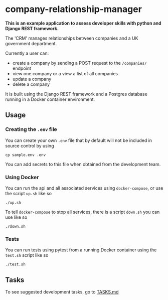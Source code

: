 # company-relationship-manager

**This is an example application to assess developer skills with python and Django REST framework.**

The 'CRM' manages relationships between companies and a UK government department.

Currently a user can: 
- create a company by sending a POST request to the `/companies/` endpoint
- view one company or a view a list of all companies
- update a company
- delete a company

It is built using the Django REST framework and a Postgres database running in a Docker container environment.

## Usage

### Creating the `.env` file

You can create your own `.env` file that by default will not be included in source control by using

```
cp sample.env .env
```

You can add secrets to this file when obtained from the development team.


### Using Docker

You can run the api and all associated services using `docker-compose`, or use the script `up.sh` like so

```
./up.sh
```

To tell `docker-compose` to stop all services, there is a script `down.sh` you can use like so

```
./down.sh
```

### Tests

You can run tests using pytest from a running Docker container using the `test.sh` script like so

```
./test.sh
```

## Tasks

To see suggested development tasks, go to [TASKS.md](TASKS.md)
